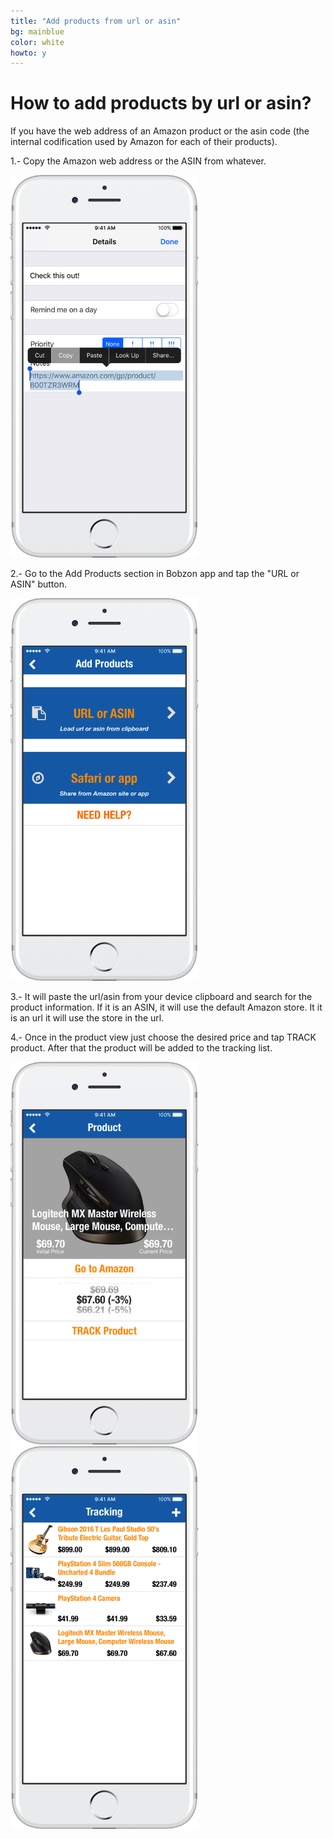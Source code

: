 ```yaml
---
title: "Add products from url or asin"
bg: mainblue
color: white
howto: y
---
```


# How to add products by url or asin?

If you have the web address of an Amazon product or the asin code (the internal codification used by Amazon for each of their products).

1.- Copy the Amazon web address or the ASIN from whatever.

<img src="/img/howto/add-from-url_framed.png" alt="" title="" width="300" />

2.- Go to the Add Products section in Bobzon app and tap the "URL or ASIN" button.

<img src="/img/howto/add-view_framed.png" alt="" title="" width="300" />

3.- It will paste the url/asin from your device clipboard and search for the product information. If it is an ASIN, it will use the default Amazon store. It it is an url it will use the store in the url.

4.- Once in the product view just choose the desired price and tap TRACK product. After that the product will be added to the tracking list.

<img src="/img/howto/product-view_framed.png" alt="" title="" width="300" />

<img src="/img/howto/tracking-view_framed.png" alt="" title="" width="300" />